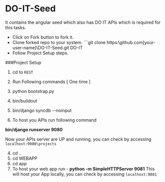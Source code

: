 DO-IT-Seed
==========

It contains the angular seed which also has DO IT APIs which is required for this tasks.  

 * Click on Fork button to fork it.
 * Clone forked repo to your system. ```git clone https:\\github.com\[your-user-name]\DO-IT-Seed.git DO-IT
 * Follow Project Setup steps.

###Project Setup

1. cd to ```REST```

2. Run Following commands [ One time ]

  1. python bootstrap.py
  2. bin/buildout
  3. bin/django syncdb --noinput

3. To host you APIs run following command

  **bin/django runserver 9080**
    
  Now your APIs server are UP and running, you can check by accessing ```localhost:9080\projects```
  
4. cd ..
5. cd WEBAPP
6. cd app
7. To host your web app run -
    **python -m SimpleHTTPServer 9081**
    This will host your App locally, you can check by accessing ```localhost:9081```
